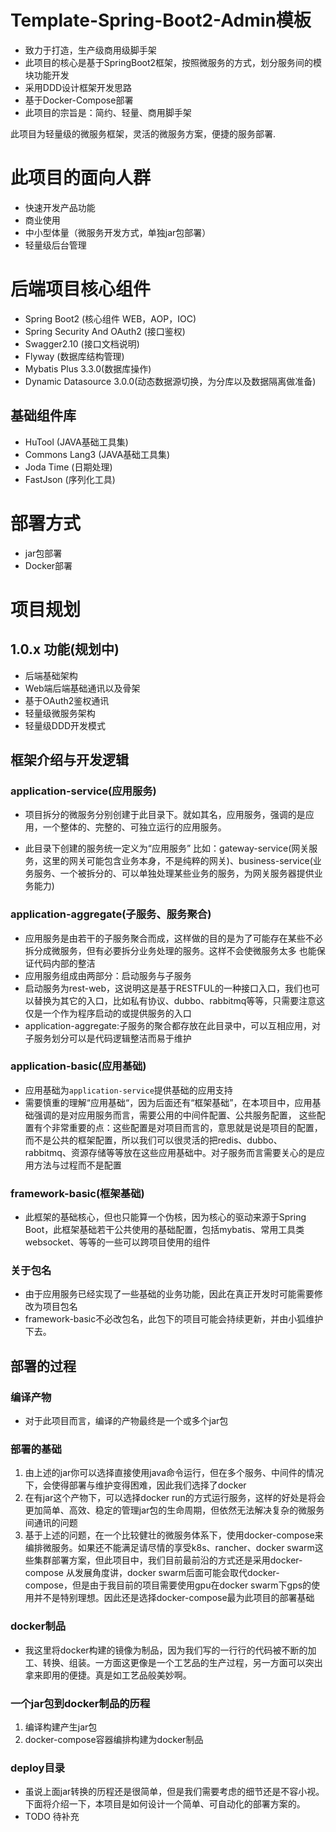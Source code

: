# Template-Spring-Boot2-Admin模板
- 致力于打造，生产级商用级脚手架
- 此项目的核心是基于SpringBoot2框架，按照微服务的方式，划分服务间的模块功能开发
- 采用DDD设计框架开发思路
- 基于Docker-Compose部署
- 此项目的宗旨是：简约、轻量、商用脚手架

此项目为轻量级的微服务框架，灵活的微服务方案，便捷的服务部署.

# 此项目的面向人群
- 快速开发产品功能
- 商业使用
- 中小型体量（微服务开发方式，单独jar包部署）
- 轻量级后台管理

# 后端项目核心组件
- Spring Boot2 (核心组件 WEB，AOP，IOC)
- Spring Security And OAuth2 (接口鉴权)
- Swagger2.10 (接口文档说明)
- Flyway (数据库结构管理)
- Mybatis Plus 3.3.0(数据库操作)
- Dynamic Datasource 3.0.0(动态数据源切换，为分库以及数据隔离做准备)

## 基础组件库
- HuTool (JAVA基础工具集)
- Commons Lang3 (JAVA基础工具集)
- Joda Time (日期处理)
- FastJson (序列化工具)

# 部署方式
- jar包部署
- Docker部署

# 项目规划

## 1.0.x 功能(规划中)
- 后端基础架构
- Web端后端基础通讯以及骨架
- 基于OAuth2鉴权通讯
- 轻量级微服务架构
- 轻量级DDD开发模式

## 框架介绍与开发逻辑
### application-service(应用服务)
- 项目拆分的微服务分别创建于此目录下。就如其名，应用服务，强调的是应用，一个整体的、完整的、可独立运行的应用服务。

- 此目录下创建的服务统一定义为“应用服务” 比如：gateway-service(网关服务，这里的网关可能包含业务本身，不是纯粹的网关)、business-service(业务服务、一个被拆分的、可以单独处理某些业务的服务，为网关服务器提供业务能力)

### application-aggregate(子服务、服务聚合)
- 应用服务是由若干的子服务聚合而成，这样做的目的是为了可能存在某些不必拆分成微服务，但有必要拆分业务处理的服务。这样不会使微服务太多
也能保证代码内部的整洁
- 应用服务组成由两部分：启动服务与子服务
- 启动服务为rest-web，这说明这是基于RESTFUL的一种接口入口，我们也可以替换为其它的入口，比如私有协议、dubbo、rabbitmq等等，只需要注意这仅是一个作为程序启动的或提供服务的入口
- application-aggregate:子服务的聚合都存放在此目录中，可以互相应用，对子服务划分可以是代码逻辑整洁而易于维护

### application-basic(应用基础)
- 应用基础为`application-service`提供基础的应用支持
- 需要慎重的理解“应用基础“，因为后面还有“框架基础”，在本项目中，应用基础强调的是对应用服务而言，需要公用的中间件配置、公共服务配置，
这些配置有个非常重要的点：这些配置是对项目而言的，意思就是说是项目的配置，而不是公共的框架配置，所以我们可以很灵活的把redis、dubbo、rabbitmq、资源存储等等放在这些应用基础中。对子服务而言需要关心的是应用方法与过程而不是配置

### framework-basic(框架基础)
- 此框架的基础核心，但也只能算一个伪核，因为核心的驱动来源于Spring Boot，此框架基础若干公共使用的基础配置，包括mybatis、常用工具类
websocket、等等的一些可以跨项目使用的组件

### 关于包名
- 由于应用服务已经实现了一些基础的业务功能，因此在真正开发时可能需要修改为项目包名
- framework-basic不必改包名，此包下的项目可能会持续更新，并由小狐维护下去。

## 部署的过程
### 编译产物
- 对于此项目而言，编译的产物最终是一个或多个jar包
### 部署的基础
1. 由上述的jar你可以选择直接使用java命令运行，但在多个服务、中间件的情况下，会使得部署与维护变得困难，因此我们选择了docker
2. 在有jar这个产物下，可以选择docker run的方式运行服务，这样的好处是将会更加简单、高效、稳定的管理jar包的生命周期，但依然无法解决复杂的微服务间通讯的问题
3. 基于上述的问题，在一个比较健壮的微服务体系下，使用docker-compose来编排微服务。如果还不能满足请尽情的享受k8s、rancher、docker swarm这些集群部署方案，但此项目中，我们目前最前沿的方式还是采用docker-compose
从发展角度讲，docker swarm后面可能会取代docker-compose，但是由于我目前的项目需要使用gpu在docker swarm下gps的使用并不是特别理想。因此还是选择docker-compose最为此项目的部署基础
### docker制品
- 我这里将docker构建的镜像为制品，因为我们写的一行行的代码被不断的加工、转换、组装。一方面这更像是一个工艺品的生产过程，另一方面可以突出拿来即用的便捷。真是如工艺品般美妙啊。
### 一个jar包到docker制品的历程
1. 编译构建产生jar包
2. docker-compose容器编排构建为docker制品

### deploy目录
- 虽说上面jar转换的历程还是很简单，但是我们需要考虑的细节还是不容小视。下面将介绍一下，本项目是如何设计一个简单、可自动化的部署方案的。
- TODO 待补充
